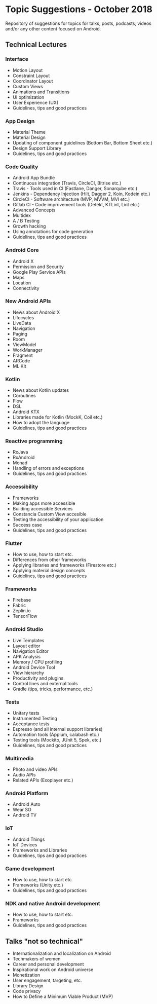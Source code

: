 # Topic Suggestions - October 2018

Repository of suggestions for topics for talks, posts, podcasts, videos and/or any other content focused on Android.

## Technical Lectures
### Interface
- Motion Layout
- Constraint Layout
- Coordinator Layout
- Custom Views
- Animations and Transitions
- UI optimization
- User Experience (UX)
- Guidelines, tips and good practices

### App Design
- Material Theme
- Material Design
- Updating of component guidelines (Bottom Bar, Bottom Sheet etc.)
- Design Support Library
- Guidelines, tips and good practices

### Code Quality
- Android App Bundle
- Continuous integration (Travis, CircleCI, Bitrise etc.)
- Travis - Tools used in CI (Fastlane, Danger, Sonarqube etc.)
- Jenkins - Dependency Injection (Hilt, Dagger 2, Koin, Kodein etc.)
- CircleCI - Software architecture (MVP, MVVM, MVI etc.)
- Gitlab CI - Code improvement tools (Detekt, KTLint, Lint etc.)
- Advanced Concepts
- Multidex
- A / B Testing
- Growth hacking
- Using annotations for code generation
- Guidelines, tips and good practices

### Android Core
- Android X
- Permission and Security
- Google Play Service APIs
- Maps
- Location
- Connectivity

### New Android APIs
- News about Android X
- Lifecycles
- LiveData
- Navigation
- Paging
- Room
- ViewModel
- WorkManager
- Fragment
- ARCode
- ML Kit

### Kotlin
- News about Kotlin updates 
- Coroutines
- Flow
- DSL
- Android KTX
- Libraries made for Kotlin (MockK, Coil etc.)
- How to adopt the language
- Guidelines, tips and good practices

### Reactive programming
- RxJava
- RxAndroid
- Monad
- Handling of errors and exceptions
- Guidelines, tips and good practices

### Accessibility
- Frameworks
- Making apps more accessible
- Building accessible Services
- Constancia Custom View accesible
- Testing the accessibility of your application
- Success case
- Guidelines, tips and good practices

### Flutter
- How to use, how to start etc.
- Differences from other frameworks
- Applying libraries and frameworks (Firestore etc.)
- Applying material design concepts
- Guidelines, tips and good practices

### Frameworks
- Firebase
- Fabric
- Zeplin.io
- TensorFlow

### Android Studio
- Live Templates
- Layout editor
- Navigation Editor
- APK Analysis
- Memory / CPU profiling
- Android Device Tool
- View hierarchy
- Productivity and plugins
- Control lines and external tools
- Gradle (tips, tricks, performance, etc.)

### Tests
- Unitary tests
- Instrumented Testing
- Acceptance tests
- Espresso (and all internal support libraries)
- Automation tools (Appium, calabash etc.)
- Testing tools (Mockito, JUnit 5, Spek, etc.)
- Guidelines, tips and good practices

### Multimedia
- Photo and video APIs
- Audio APIs
- Related APIs (Exoplayer etc.)

### Android Platform
- Android Auto
- Wear SO
- Android TV

### IoT
- Android Things
- IoT Devices
- Frameworks and Libraries
- Guidelines, tips and good practices

### Game development
- How to use, how to start etc
- Frameworks (Unity etc.)
- Guidelines, tips and good practices

### NDK and native Android development
- How to use, how to start etc.
- Frameworks
- Guidelines, tips and good practices

## Talks "not so technical"
- Internationalization and localization on Android
- Techmakers of women
- Career and personal development
- Inspirational work on Android universe
- Monetization
- User engagement, targeting, etc.
- Library Design
- Code privacy
- How to Define a Minimum Viable Product (MVP)